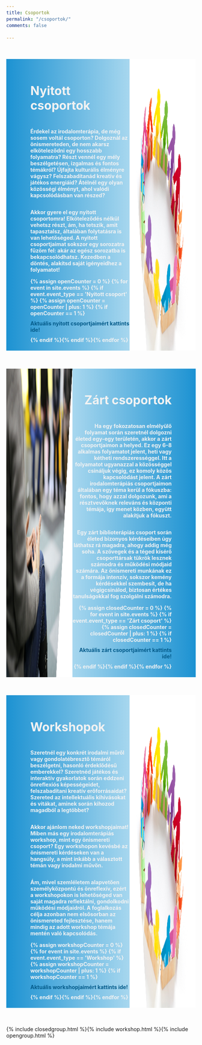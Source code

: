 ```yaml
---
title: Csoportok
permalink: "/csoportok/"
comments: false

---
```

<style>
    main .content {
        width: 100%;
        background-image: url(/assets/img/groups/books-background.png);
        background-position: center;
        background-size: cover;
        background-repeat: no-repeat;
        background-attachment: fixed;
        margin-top: 0;
        padding-top: 3rem;
    }

    .content p {
        margin-top: 10px;
        margin-bottom: 10px;
    }

    .title-with-source-edit {
        display: none;
    }

    .opengroups-right, .opengroups-left {
        display: flex;
        flex-direction: row;
        margin-bottom: 3rem;
        margin-top: 3rem;
    }

    .opengroups-right {
        background: #1c92d2;  /* fallback for old browsers */
        background: -webkit-linear-gradient(to right, #f2fcfe, #1c92d2);  /* Chrome 10-25, Safari 5.1-6 */
        background: linear-gradient(to right, #f2fcfe, #1c92d2); /* W3C, IE 10+/ Edge, Firefox 16+, Chrome 26+, Opera 12+, Safari 7+ */
    }

    .opengroups-left {
        background: #1c92d2;  /* fallback for old browsers */
        background: -webkit-linear-gradient(to left, #f2fcfe, #1c92d2);  /* Chrome 10-25, Safari 5.1-6 */
        background: linear-gradient(to left, #f2fcfe, #1c92d2); /* W3C, IE 10+/ Edge, Firefox 16+, Chrome 26+, Opera 12+, Safari 7+ */
    }

    .opengroup-text, .closedgroup-text {
        display: flex;
        flex-direction: column;
        width: 60%;
        color: #f2f2f2;
        font-weight: bold;
        padding-top: 20px;
        padding-bottom: 20px;
    }

    .opengroup-text h2, .closedgroup-text h2 {
        opacity: 1;
        font-size: 2rem;
    }

    .opengroup-text {
        padding-left: 4rem;
    }

    .closedgroup-text {
        padding-right: 4rem;
        text-align: right;
    }

    .opengroup-image {
        width: 40%;
    }

    .closedgroup-image {
        width: 40%;
    }

    .opengroup-image img, .closedgroup-image img {
        width: 100%;
        height: 100%;
    }

    .group-event-container {
        display: flex;
        flex-direction: row;
        justify-content: center;
        width: 100%;
        margin-bottom: 3rem;
    }

    .calendar-link {
        text-decoration: none;
        padding-top: 10px;
        padding-bottom: 10px;
        color: #045B8A;
    }

    .calendar-link:hover, .calendar-link:focus {
        opacity: 0.7;
    }

</style>
<div id="nyitott-csoportok"></div>
<div class="opengroups-left">
<div class="opengroup-text"><h2>Nyitott csoportok</h2><p>Érdekel az irodalomterápia, de még sosem voltál csoporton? Dolgoznál az önismereteden, de nem akarsz elköteleződni egy hosszabb folyamatra? Részt vennél egy mély beszélgetésen, izgalmas és fontos témákról? Újfajta kulturális élményre vágysz? Felszabadítanád kreatív és játékos energiáid? Átélnél egy olyan közösségi élményt, ahol valódi kapcsolódásban van részed?</p>  
<p>Akkor gyere el egy nyitott csoportomra! Elköteleződés nélkül vehetsz részt, ám, ha tetszik, amit tapasztalsz, általában folytatásra is van lehetőséged. A nyitott csoportjaimat sokszor egy sorozatra fűzöm fel: akár az egész sorozatba is bekapcsolódhatsz. Kezedben a döntés, alakítsd saját igényeidhez a folyamatot!</p>
{% assign openCounter = 0 %}
{% for event in site.events %}
{% if event.event_type == 'Nyitott csoport' %}
{% assign openCounter = openCounter | plus: 1 %}
{% if openCounter == 1 %}
<a class="calendar-link" href="#event_calendar">Aktuális nyitott csoportjaimért kattints ide!</a>{% endif %}{% endif %}{% endfor %}</div><div class="opengroup-image"><img src="/assets/img/groups/opengroup.png"></div></div>

<div id="zárt-csoportok"></div>
<div class="opengroups-right">
<div class="closedgroup-image"><img src="/assets/img/groups/zartcsoport-cut.png"></div>
<div class="closedgroup-text"><h2>Zárt csoportok</h2><p>Ha egy fokozatosan elmélyülő folyamat során szeretnél dolgozni életed egy-egy területén, akkor a zárt csoportjaimon a helyed. Ez egy 6-8 alkalmas folyamatot jelent, heti vagy kétheti rendszerességgel. Itt a folyamatot ugyanazzal a közösséggel csináljuk végig, ez komoly közös kapcsolódást jelent. A zárt irodalomterápiás csoportjaimon általában egy téma kerül a fókuszba: fontos, hogy azzal dolgozunk, ami a résztvevőknek releváns és központi témája, így menet közben, együtt alakítjuk a fókuszt. </p>  
<p>Egy zárt biblioterápiás csoport során életed bizonyos kérdéseiben úgy láthatsz rá magadra, ahogy addig még soha. A szövegek és a téged kísérő csoporttársak tükrök lesznek számodra és működési módjaid számára. Az önismereti munkának ez a formája intenzív, sokszor kemény kérdésekkel szembesít, de ha végigcsinálod, biztosan értékes tanulságokkal fog szolgálni számodra.</p>
{% assign closedCounter = 0 %}
{% for event in site.events %}
{% if event.event_type == 'Zárt csoport' %}
{% assign closedCounter = closedCounter | plus: 1 %}
{% if closedCounter == 1 %}
<a class="calendar-link" href="#event_calendar">Aktuális zárt csoportjaimért kattints ide!</a>{% endif %}{% endif %}{% endfor %}</div></div>

<div id="workshopok"></div>
<div class="opengroups-left">
<div class="opengroup-text"><h2>Workshopok</h2><p>Szeretnél egy konkrét irodalmi műről vagy gondolatébresztő témáról beszélgetni, hasonló érdeklődésű emberekkel? Szeretnéd játékos és interaktív gyakorlatok során eddzeni önreflexiós képességeidet, felszabadítani kreatív erőforrásaidat? Szereted az intellektuális kihívásokat és vitákat, aminek során kihozod magadból a legtöbbet? </p>  
<p>Akkor ajánlom neked workshopjaimat! Miben más egy irodalomterápiás workshop, mint egy önismereti csoport? Egy workshopon kevésbé az önismereti kérdéseken van a hangsúly, a mint inkább a választott témán vagy irodalmi művön.</p>
<p>Ám, mivel szemléletem alapvetően személyközpontú és önreflexív, ezért a workshopokon is lehetőséged van saját magadra reflektálni, gondolkodni működési módjaidról. A foglalkozás célja azonban nem elsősorban az önismereted fejlesztése, hanem mindig az adott workshop témája mentén való kapcsolódás.</p>
{% assign workshopCounter = 0 %}
{% for event in site.events %}
{% if event.event_type == 'Workshop' %}
{% assign workshopCounter = workshopCounter | plus: 1 %}
{% if workshopCounter == 1 %}
<a class="calendar-link" href="#event_calendar">Aktuális workshopjaimért kattints ide!</a>{% endif %}{% endif %}{% endfor %}</div><div class="opengroup-image"><img src="/assets/img/groups/opengroup.png"></div></div>

<div id="event_calendar" class="group-event-container">
{% include closedgroup.html %}{% include workshop.html %}{% include opengroup.html %}
</div>